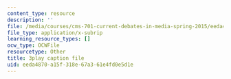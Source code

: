 ```yaml
---
content_type: resource
description: ''
file: /media/courses/cms-701-current-debates-in-media-spring-2015/eeda4870a15f318e67a361e4fd0e5d1e_oCk2LZwRU0s.srt
file_type: application/x-subrip
learning_resource_types: []
ocw_type: OCWFile
resourcetype: Other
title: 3play caption file
uid: eeda4870-a15f-318e-67a3-61e4fd0e5d1e
---
```

